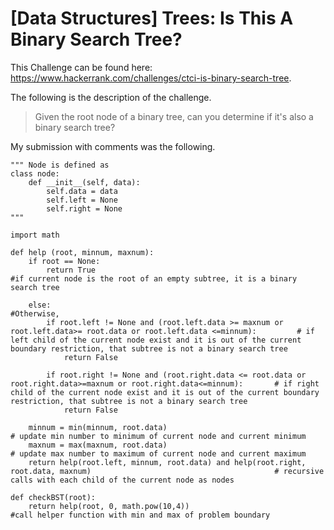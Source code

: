 # [Data Structures] Trees: Is This A Binary Search Tree?

This Challenge can be found here: https://www.hackerrank.com/challenges/ctci-is-binary-search-tree.

The following is the description of the challenge.

>Given the root node of a binary tree, can you determine if it's also a binary search tree?

My submission with comments was the following.


```
""" Node is defined as
class node:
    def __init__(self, data):
        self.data = data
        self.left = None
        self.right = None
"""

import math

def help (root, minnum, maxnum):
    if root == None:
        return True                                                                                                           #if current node is the root of an empty subtree, it is a binary search tree
    
    else:                                                                                                                     #Otherwise,
        if root.left != None and (root.left.data >= maxnum or root.left.data>= root.data or root.left.data <=minnum):         # if left child of the current node exist and it is out of the current boundary restriction, that subtree is not a binary search tree
            return False                                                                                                      
    
        if root.right != None and (root.right.data <= root.data or root.right.data>=maxnum or root.right.data<=minnum):       # if right child of the current node exist and it is out of the current boundary restriction, that subtree is not a binary search tree
            return False

    minnum = min(minnum, root.data)                                                                                           # update min number to minimum of current node and current minimum
    maxnum = max(maxnum, root.data)                                                                                           # update max number to maximum of current node and current maximum
    return help(root.left, minnum, root.data) and help(root.right, root.data, maxnum)                                         # recursive calls with each child of the current node as nodes

def checkBST(root):
    return help(root, 0, math.pow(10,4))                                                                                      #call helper function with min and max of problem boundary
        
```
